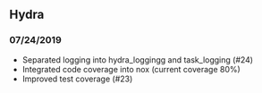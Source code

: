 ## Hydra
### 07/24/2019
* Separated logging into hydra_loggingg and task_logging (#24)
* Integrated code coverage into nox (current coverage 80%)
* Improved test coverage (#23)
